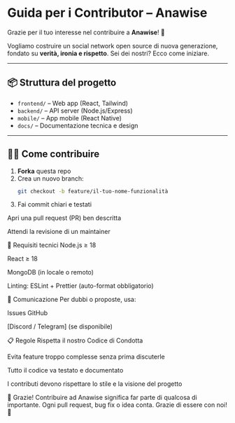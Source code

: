 # Guida per i Contributor – Anawise

Grazie per il tuo interesse nel contribuire a **Anawise**! 🎉

Vogliamo costruire un social network open source di nuova generazione, fondato su **verità, ironia e rispetto**. Sei dei nostri? Ecco come iniziare.

---

## 📦 Struttura del progetto

- `frontend/` – Web app (React, Tailwind)
- `backend/` – API server (Node.js/Express)
- `mobile/` – App mobile (React Native)
- `docs/` – Documentazione tecnica e design

---

## 🧑‍💻 Come contribuire

1. **Forka** questa repo
2. Crea un nuovo branch:
   ```bash
   git checkout -b feature/il-tuo-nome-funzionalità
3. Fai commit chiari e testati

Apri una pull request (PR) ben descritta

Attendi la revisione di un maintainer

🧪 Requisiti tecnici
Node.js ≥ 18

React ≥ 18

MongoDB (in locale o remoto)

Linting: ESLint + Prettier (auto-format obbligatorio)

💬 Comunicazione
Per dubbi o proposte, usa:

Issues GitHub

[Discord / Telegram] (se disponibile)

📋 Regole
Rispetta il nostro Codice di Condotta

Evita feature troppo complesse senza prima discuterle

Tutto il codice va testato e documentato

I contributi devono rispettare lo stile e la visione del progetto

👏 Grazie!
Contribuire ad Anawise significa far parte di qualcosa di importante.
Ogni pull request, bug fix o idea conta. Grazie di essere con noi! 🙌
